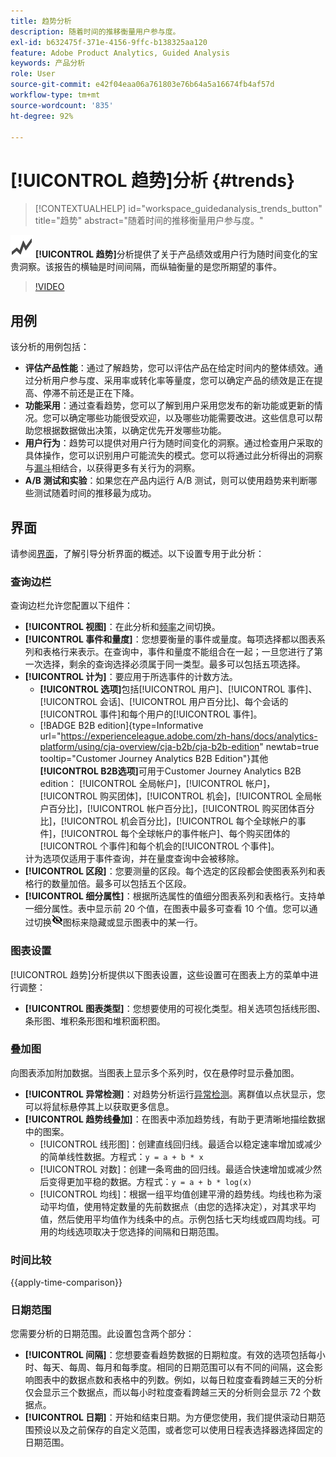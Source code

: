 ```yaml
---
title: 趋势分析
description: 随着时间的推移衡量用户参与度。
exl-id: b632475f-371e-4156-9ffc-b138325aa120
feature: Adobe Product Analytics, Guided Analysis
keywords: 产品分析
role: User
source-git-commit: e42f04eaa06a761803e76b64a5a16674fb4af57d
workflow-type: tm+mt
source-wordcount: '835'
ht-degree: 92%

---
```


# [!UICONTROL 趋势]分析 {#trends}

<!-- markdownlint-disable MD034 -->

>[!CONTEXTUALHELP]
>id="workspace_guidedanalysis_trends_button"
>title="趋势"
>abstract="随着时间的推移衡量用户参与度。"

<!-- markdownlint-enable MD034 -->

![GraphTrend](/help/assets/icons/GraphTrend.svg) **[!UICONTROL 趋势]**&#x200B;分析提供了关于产品绩效或用户行为随时间变化的宝贵洞察。该报告的横轴是时间间隔，而纵轴衡量的是您所期望的事件。


>[!VIDEO](https://video.tv.adobe.com/v/3423437/?quality=12&learn=on&captions=chi_hans)

## 用例

该分析的用例包括：

* **评估产品性能**：通过了解趋势，您可以评估产品在给定时间内的整体绩效。通过分析用户参与度、采用率或转化率等量度，您可以确定产品的绩效是正在提高、停滞不前还是正在下降。
* **功能采用**：通过查看趋势，您可以了解到用户采用您发布的新功能或更新的情况。您可以确定哪些功能很受欢迎，以及哪些功能需要改进。这些信息可以帮助您根据数据做出决策，以确定优先开发哪些功能。
* **用户行为**：趋势可以提供对用户行为随时间变化的洞察。通过检查用户采取的具体操作，您可以识别用户可能流失的模式。您可以将通过此分析得出的洞察与[漏斗](funnel.md)相结合，以获得更多有关行为的洞察。
* **A/B 测试和实验**：如果您在产品内运行 A/B 测试，则可以使用趋势来判断哪些测试随着时间的推移最为成功。

## 界面

请参阅[界面](../overview.md#interface)，了解引导分析界面的概述。以下设置专用于此分析：

### 查询边栏

查询边栏允许您配置以下组件：

* **[!UICONTROL 视图]**：在此分析和[频率](frequency.md)之间切换。
* **[!UICONTROL 事件和量度]**：您想要衡量的事件或量度。每项选择都以图表系列和表格行来表示。在查询中，事件和量度不能组合在一起；一旦您进行了第一次选择，剩余的查询选择必须属于同一类型。最多可以包括五项选择。
* **[!UICONTROL 计为]**：要应用于所选事件的计数方法。 <ul><li>**[!UICONTROL 选项]**&#x200B;包括[!UICONTROL 用户]、[!UICONTROL 事件]、[!UICONTROL 会话]、[!UICONTROL 用户百分比]、每个会话的[!UICONTROL 事件]和每个用户的[!UICONTROL 事件]。</li><li>[!BADGE B2B edition]{type=Informative url="https://experienceleague.adobe.com/zh-hans/docs/analytics-platform/using/cja-overview/cja-b2b/cja-b2b-edition" newtab=true tooltip="Customer Journey Analytics B2B Edition"}其他&#x200B;**[!UICONTROL B2B选项]**&#x200B;可用于Customer Journey Analytics B2B edition： [!UICONTROL 全局帐户]，[!UICONTROL 帐户]，[!UICONTROL 购买团体]，[!UICONTROL 机会]，[!UICONTROL 全局帐户百分比]，[!UICONTROL 帐户百分比]，[!UICONTROL 购买团体百分比]，[!UICONTROL 机会百分比]，[!UICONTROL 每个全球帐户的事件]，[!UICONTROL 每个全球帐户的事件帐户]、每个购买团体的[!UICONTROL 个事件]和每个机会的[!UICONTROL 个事件]。</li></ul>计为选项仅适用于事件查询，并在量度查询中会被移除。
* **[!UICONTROL 区段]**：您要测量的区段。每个选定的区段都会使图表系列和表格行的数量加倍。最多可以包括五个区段。
* **[!UICONTROL 细分属性]**：根据所选属性的值细分图表系列和表格行。支持单一细分属性。表中显示前 20 个值，在图表中最多可查看 10 个值。您可以通过切换![显示隐藏图标](../assets/hide-in-chart.png)图标来隐藏或显示图表中的某一行。

### 图表设置

[!UICONTROL 趋势]分析提供以下图表设置，这些设置可在图表上方的菜单中进行调整：

* **[!UICONTROL 图表类型]**：您想要使用的可视化类型。相关选项包括线形图、条形图、堆积条形图和堆积面积图。

### 叠加图

向图表添加附加数据。当图表上显示多个系列时，仅在悬停时显示叠加图。

* **[!UICONTROL 异常检测]**：对趋势分析运行[异常检测](/help/analysis-workspace/c-anomaly-detection/anomaly-detection.md)。离群值以点状显示，您可以将鼠标悬停其上以获取更多信息。
* **[!UICONTROL 趋势线叠加]**：在图表中添加趋势线，有助于更清晰地描绘数据中的图案。
   * [!UICONTROL 线形图]：创建直线回归线。最适合以稳定速率增加或减少的简单线性数据。方程式：`y = a + b * x`
   * [!UICONTROL 对数]：创建一条弯曲的回归线。最适合快速增加或减少然后变得更加平稳的数据。方程式：`y = a + b * log(x)`
   * [!UICONTROL 均线]：根据一组平均值创建平滑的趋势线。均线也称为滚动平均值，使用特定数量的先前数据点（由您的选择决定），对其求平均值，然后使用平均值作为线条中的点。示例包括七天均线或四周均线。可用的均线选项取决于您选择的间隔和日期范围。

### 时间比较

{{apply-time-comparison}}


### 日期范围

您需要分析的日期范围。此设置包含两个部分：

* **[!UICONTROL 间隔]**：您想要查看趋势数据的日期粒度。有效的选项包括每小时、每天、每周、每月和每季度。相同的日期范围可以有不同的间隔，这会影响图表中的数据点数和表格中的列数。例如，以每日粒度查看跨越三天的分析仅会显示三个数据点，而以每小时粒度查看跨越三天的分析则会显示 72 个数据点。
* **[!UICONTROL 日期]**：开始和结束日期。为方便您使用，我们提供滚动日期范围预设以及之前保存的自定义范围，或者您可以使用日程表选择器选择固定的日期范围。


<!--

## Example

See below for an example of the analysis.

![Trends compare](../assets/trends-compare.png)

-->